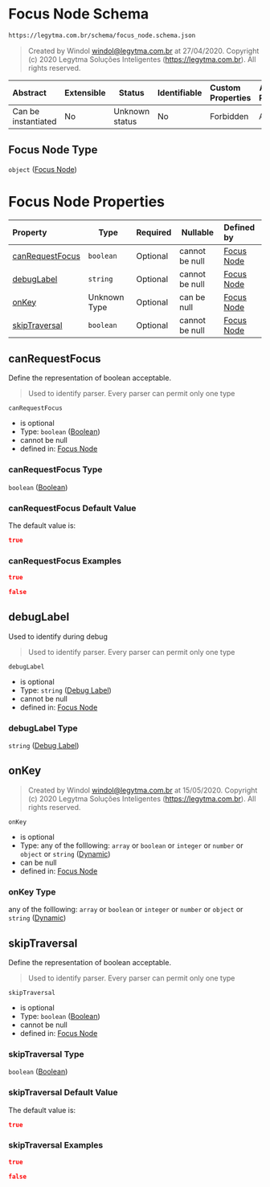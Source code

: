 # Focus Node Schema

```txt
https://legytma.com.br/schema/focus_node.schema.json
```




> Created by Windol [windol@legytma.com.br](mailto:windol@legytma.com.br) at 27/04/2020.
> Copyright (c) 2020 Legytma Soluções Inteligentes (<https://legytma.com.br>). All rights reserved.
>

| Abstract            | Extensible | Status         | Identifiable | Custom Properties | Additional Properties | Access Restrictions | Defined In                                                                        |
| :------------------ | ---------- | -------------- | ------------ | :---------------- | --------------------- | ------------------- | --------------------------------------------------------------------------------- |
| Can be instantiated | No         | Unknown status | No           | Forbidden         | Allowed               | none                | [focus_node.schema.json](../schema/focus_node.schema.json "open original schema") |

## Focus Node Type

`object` ([Focus Node](focus_node.md))

# Focus Node Properties

| Property                            | Type         | Required | Nullable       | Defined by                                                                                                                                  |
| :---------------------------------- | ------------ | -------- | -------------- | :------------------------------------------------------------------------------------------------------------------------------------------ |
| [canRequestFocus](#canRequestFocus) | `boolean`    | Optional | cannot be null | [Focus Node](button_bar_theme_data-properties-boolean.md "https&#x3A;//legytma.com.br/schema/bool.schema.json#/properties/canRequestFocus") |
| [debugLabel](#debugLabel)           | `string`     | Optional | cannot be null | [Focus Node](text_style-properties-debug-label.md "https&#x3A;//legytma.com.br/schema/debug_label.schema.json#/properties/debugLabel")      |
| [onKey](#onKey)                     | Unknown Type | Optional | can be null    | [Focus Node](bottom_app_bar_theme-properties-dynamic.md "https&#x3A;//legytma.com.br/schema/dynamic.schema.json#/properties/onKey")         |
| [skipTraversal](#skipTraversal)     | `boolean`    | Optional | cannot be null | [Focus Node](button_bar_theme_data-properties-boolean.md "https&#x3A;//legytma.com.br/schema/bool.schema.json#/properties/skipTraversal")   |

## canRequestFocus

Define the representation of boolean acceptable.


> Used to identify parser. Every parser can permit only one type
>

`canRequestFocus`

-   is optional
-   Type: `boolean` ([Boolean](button_bar_theme_data-properties-boolean.md))
-   cannot be null
-   defined in: [Focus Node](button_bar_theme_data-properties-boolean.md "https&#x3A;//legytma.com.br/schema/bool.schema.json#/properties/canRequestFocus")

### canRequestFocus Type

`boolean` ([Boolean](button_bar_theme_data-properties-boolean.md))

### canRequestFocus Default Value

The default value is:

```json
true
```

### canRequestFocus Examples

```json
true
```

```json
false
```

## debugLabel

Used to identify during debug


> Used to identify parser. Every parser can permit only one type
>

`debugLabel`

-   is optional
-   Type: `string` ([Debug Label](text_style-properties-debug-label.md))
-   cannot be null
-   defined in: [Focus Node](text_style-properties-debug-label.md "https&#x3A;//legytma.com.br/schema/debug_label.schema.json#/properties/debugLabel")

### debugLabel Type

`string` ([Debug Label](text_style-properties-debug-label.md))

## onKey




> Created by Windol [windol@legytma.com.br](mailto:windol@legytma.com.br) at 15/05/2020.
> Copyright (c) 2020 Legytma Soluções Inteligentes (<https://legytma.com.br>). All rights reserved.
>

`onKey`

-   is optional
-   Type: any of the folllowing: `array` or `boolean` or `integer` or `number` or `object` or `string` ([Dynamic](bottom_app_bar_theme-properties-dynamic.md))
-   can be null
-   defined in: [Focus Node](bottom_app_bar_theme-properties-dynamic.md "https&#x3A;//legytma.com.br/schema/dynamic.schema.json#/properties/onKey")

### onKey Type

any of the folllowing: `array` or `boolean` or `integer` or `number` or `object` or `string` ([Dynamic](bottom_app_bar_theme-properties-dynamic.md))

## skipTraversal

Define the representation of boolean acceptable.


> Used to identify parser. Every parser can permit only one type
>

`skipTraversal`

-   is optional
-   Type: `boolean` ([Boolean](button_bar_theme_data-properties-boolean.md))
-   cannot be null
-   defined in: [Focus Node](button_bar_theme_data-properties-boolean.md "https&#x3A;//legytma.com.br/schema/bool.schema.json#/properties/skipTraversal")

### skipTraversal Type

`boolean` ([Boolean](button_bar_theme_data-properties-boolean.md))

### skipTraversal Default Value

The default value is:

```json
true
```

### skipTraversal Examples

```json
true
```

```json
false
```
